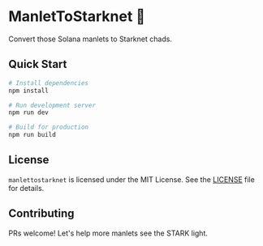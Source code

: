 # ManletToStarknet 🚀

Convert those Solana manlets to Starknet chads.

## Quick Start

```bash
# Install dependencies
npm install

# Run development server
npm run dev

# Build for production
npm run build
```

## License

`manlettostarknet` is licensed under the MIT License. See the [LICENSE](LICENSE) file for details.

## Contributing

PRs welcome! Let's help more manlets see the STARK light.
